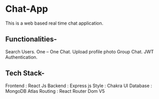 # Chat-App
This is a web based real time chat application.

## Functionalities-

Search Users.
One – One Chat.
Upload profile photo
Group Chat.
JWT Authentication.

## Tech Stack-

Frontend : React Js
Backend : Express js
Style : Chakra UI
Database : MongoDB Atlas
Routing : React Router Dom V5